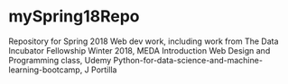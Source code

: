 # mySpring18Repo
Repository for Spring 2018 Web dev work, including work from 
The Data Incubator Fellowship Winter 2018, 
MEDA Introduction Web Design and Programming class,
Udemy Python-for-data-science-and-machine-learning-bootcamp, J Portilla
